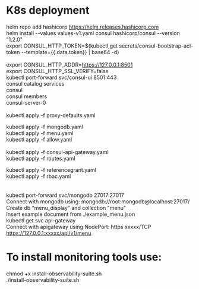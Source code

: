# K8s deployment 
helm repo add hashicorp https://helm.releases.hashicorp.com<br>
helm install --values values-v1.yaml consul hashicorp/consul --version "1.2.0"<br>
export CONSUL_HTTP_TOKEN=$(kubectl get secrets/consul-bootstrap-acl-token --template={{.data.token}} | base64 -d)<br>       
export CONSUL_HTTP_ADDR=https://127.0.0.1:8501<br>
export CONSUL_HTTP_SSL_VERIFY=false<br>
kubectl port-forward svc/consul-ui 8501:443<br>
consul catalog services<br>
consul<br>
consul members<br>
consul-server-0<br>
<br>
kubectl apply -f proxy-defaults.yaml<br>
<!-- kubectl apply -f nginx.yaml<br> -->
<!-- no need for nginx -->
kubectl apply -f mongodb.yaml<br>
kubectl apply -f menu.yaml<br>
kubectl apply -f allow.yaml<br>
<br>
kubectl apply -f consul-api-gateway.yaml<br>
kubectl apply -f routes.yaml<br>
<!-- kubectl apply -f intentions.yaml<br> -->
kubectl apply -f referencegrant.yaml<br> 
kubectl apply -f rbac.yaml<br>  
<br>
kubectl port-forward svc/mongodb 27017:27017<br>
Connect with mongodb using: mongodb://root:mongodb@localhost:27017/<br>
Create db "menu_display" and collection "menu"<br>
Insert example document from ./example_menu.json<br>
kubectl get svc api-gateway<br>
Connect with apigateway using NodePort: https  xxxxx/TCP<br>
https://127.0.0.1:xxxxx/api/v1/menu<br>

# To install monitoring tools use: 
chmod +x install-observability-suite.sh<br>
./install-observability-suite.sh<br>